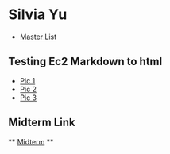 # Silvia Yu

- [Master List](master-list.html) 


## Testing Ec2 Markdown to html
- [Pic 1](pic1.html)
- [Pic 2](pic2.html)
- [Pic 3](pic3.html)

## Midterm Link
** [Midterm](Week07-HTML/index.html) **
